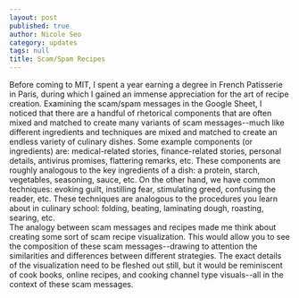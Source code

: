 ```yaml
---
layout: post
published: true
author: Nicole Seo
category: updates
tags: null
title: Scam/Spam Recipes
---
```


Before coming to MIT, I spent a year earning a degree in French Patisserie in Paris, during which I gained an immense appreciation for the art of recipe creation. Examining the scam/spam messages in the Google Sheet, I noticed that there are a handful of rhetorical components that are often mixed and matched to create many variants of scam messages--much like different ingredients and techniques are mixed and matched to create an endless variety of culinary dishes. Some example components (or ingredients) are: medical-related stories, finance-related stories, personal details, antivirus promises, flattering remarks, etc. These components are roughly analogous to the key ingredients of a dish: a protein, starch, vegetables, seasoning, sauce, etc. On the other hand, we have common techniques: evoking guilt, instilling fear, stimulating greed, confusing the reader, etc. These techniques are analogous to the procedures you learn about in culinary school: folding, beating, laminating dough, roasting, searing, etc.  
The analogy between scam messages and recipes made me think about creating some sort of scam recipe visualization. This would allow you to see the composition of these scam messages--drawing to attention the similarities and differences between different strategies. The exact details of the visualization need to be fleshed out still, but it would be reminiscent of cook books, online recipes, and cooking channel type visuals--all in the context of these scam messages.